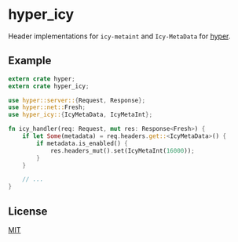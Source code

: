 # hyper_icy

Header implementations for `icy-metaint` and `Icy-MetaData` for
[hyper](https://github.com/hyperium/hyper).

## Example

```rust
extern crate hyper;
extern crate hyper_icy;

use hyper::server::{Request, Response};
use hyper::net::Fresh;
use hyper_icy::{IcyMetaData, IcyMetaInt};

fn icy_handler(req: Request, mut res: Response<Fresh>) {
    if let Some(metadata) = req.headers.get::<IcyMetaData>() {
        if metadata.is_enabled() {
            res.headers_mut().set(IcyMetaInt(16000));
        }
    }

    // ...
}
```

## License

[MIT](./LICENSE)
